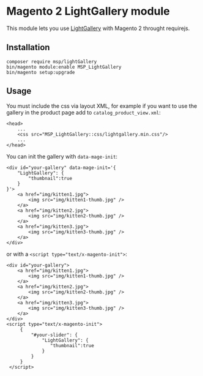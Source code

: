 # Magento 2 LightGallery module

This module lets you use [LightGallery](https://github.com/sachinchoolur/lightGallery) with Magento 2 throught requirejs.

## Installation
```
composer require msp/lightGallery
bin/magento module:enable MSP_LightGallery
bin/magento setup:upgrade
```
## Usage
You must include the css via layout XML, for example if you want to use the gallery in the product page add to ```catalog_product_view.xml```:

    <head>
        ...
        <css src="MSP_LightGallery::css/lightgallery.min.css"/>
        ...
    </head>

You can init the gallery with `data-mage-init`:
```
<div id="your-gallery" data-mage-init='{
    "LightGallery": {
        "thumbnail":true
    }
}'>
    <a href="img/kitten1.jpg">
        <img src="img/kitten1-thumb.jpg" />
    </a>
    <a href="img/kitten2.jpg">
        <img src="img/kitten2-thumb.jpg" />
    </a>
    <a href="img/kitten3.jpg">
        <img src="img/kitten3-thumb.jpg" />
    </a>
</div>
```
or with a `<script type="text/x-magento-init">`:
```
<div id="your-gallery">
    <a href="img/kitten1.jpg">
        <img src="img/kitten1-thumb.jpg" />
    </a>
    <a href="img/kitten2.jpg">
        <img src="img/kitten2-thumb.jpg" />
    </a>
    <a href="img/kitten3.jpg">
        <img src="img/kitten3-thumb.jpg" />
    </a>
</div>
<script type="text/x-magento-init">
     {
         "#your-slider": {
             "LightGallery": {
                "thumbnail":true
             }
         }
     }
 </script>
```
